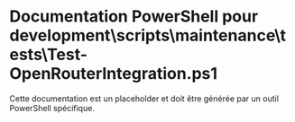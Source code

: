 # Documentation PowerShell pour development\scripts\maintenance\tests\Test-OpenRouterIntegration.ps1

Cette documentation est un placeholder et doit être générée par un outil PowerShell spécifique.
